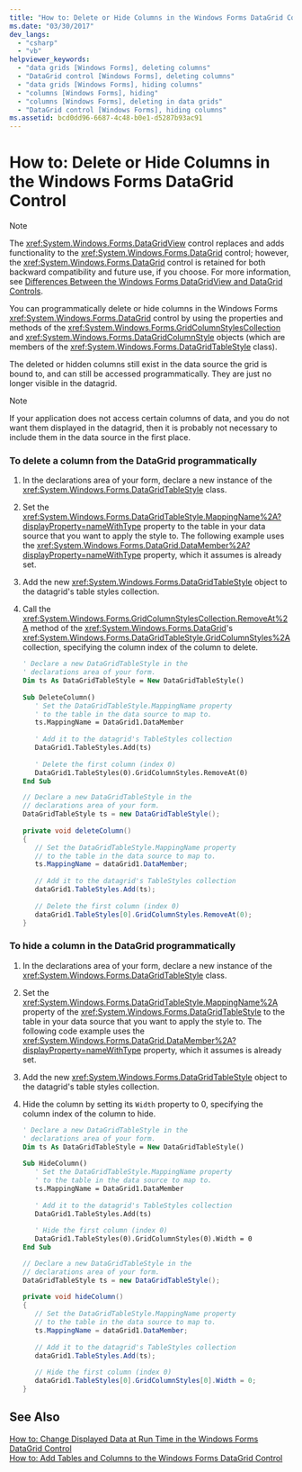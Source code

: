 ```yaml
---
title: "How to: Delete or Hide Columns in the Windows Forms DataGrid Control"
ms.date: "03/30/2017"
dev_langs: 
  - "csharp"
  - "vb"
helpviewer_keywords: 
  - "data grids [Windows Forms], deleting columns"
  - "DataGrid control [Windows Forms], deleting columns"
  - "data grids [Windows Forms], hiding columns"
  - "columns [Windows Forms], hiding"
  - "columns [Windows Forms], deleting in data grids"
  - "DataGrid control [Windows Forms], hiding columns"
ms.assetid: bcd0dd96-6687-4c48-b0e1-d5287b93ac91
---
```

# How to: Delete or Hide Columns in the Windows Forms DataGrid Control
> [!NOTE]
>  The <xref:System.Windows.Forms.DataGridView> control replaces and adds functionality to the <xref:System.Windows.Forms.DataGrid> control; however, the <xref:System.Windows.Forms.DataGrid> control is retained for both backward compatibility and future use, if you choose. For more information, see [Differences Between the Windows Forms DataGridView and DataGrid Controls](../../../../docs/framework/winforms/controls/differences-between-the-windows-forms-datagridview-and-datagrid-controls.md).  
  
 You can programmatically delete or hide columns in the Windows Forms <xref:System.Windows.Forms.DataGrid> control by using the properties and methods of the <xref:System.Windows.Forms.GridColumnStylesCollection> and <xref:System.Windows.Forms.DataGridColumnStyle> objects (which are members of the <xref:System.Windows.Forms.DataGridTableStyle> class).  
  
 The deleted or hidden columns still exist in the data source the grid is bound to, and can still be accessed programmatically. They are just no longer visible in the datagrid.  
  
> [!NOTE]
>  If your application does not access certain columns of data, and you do not want them displayed in the datagrid, then it is probably not necessary to include them in the data source in the first place.  
  
### To delete a column from the DataGrid programmatically  
  
1. In the declarations area of your form, declare a new instance of the <xref:System.Windows.Forms.DataGridTableStyle> class.  
  
2. Set the <xref:System.Windows.Forms.DataGridTableStyle.MappingName%2A?displayProperty=nameWithType> property to the table in your data source that you want to apply the style to. The following example uses the <xref:System.Windows.Forms.DataGrid.DataMember%2A?displayProperty=nameWithType> property, which it assumes is already set.  
  
3. Add the new <xref:System.Windows.Forms.DataGridTableStyle> object to the datagrid's table styles collection.  
  
4. Call the <xref:System.Windows.Forms.GridColumnStylesCollection.RemoveAt%2A> method of the <xref:System.Windows.Forms.DataGrid>'s <xref:System.Windows.Forms.DataGridTableStyle.GridColumnStyles%2A> collection, specifying the column index of the column to delete.  
  
   ```vb  
   ' Declare a new DataGridTableStyle in the  
   ' declarations area of your form.  
   Dim ts As DataGridTableStyle = New DataGridTableStyle()  
  
   Sub DeleteColumn()  
      ' Set the DataGridTableStyle.MappingName property  
      ' to the table in the data source to map to.  
      ts.MappingName = DataGrid1.DataMember  
  
      ' Add it to the datagrid's TableStyles collection  
      DataGrid1.TableStyles.Add(ts)  
  
      ' Delete the first column (index 0)  
      DataGrid1.TableStyles(0).GridColumnStyles.RemoveAt(0)  
   End Sub  
   ```  
  
   ```csharp  
   // Declare a new DataGridTableStyle in the  
   // declarations area of your form.  
   DataGridTableStyle ts = new DataGridTableStyle();  
  
   private void deleteColumn()  
   {  
      // Set the DataGridTableStyle.MappingName property  
      // to the table in the data source to map to.  
      ts.MappingName = dataGrid1.DataMember;  
  
      // Add it to the datagrid's TableStyles collection  
      dataGrid1.TableStyles.Add(ts);  
  
      // Delete the first column (index 0)  
      dataGrid1.TableStyles[0].GridColumnStyles.RemoveAt(0);  
   }  
   ```  
  
### To hide a column in the DataGrid programmatically  
  
1. In the declarations area of your form, declare a new instance of the <xref:System.Windows.Forms.DataGridTableStyle> class.  
  
2. Set the <xref:System.Windows.Forms.DataGridTableStyle.MappingName%2A> property of the <xref:System.Windows.Forms.DataGridTableStyle> to the table in your data source that you want to apply the style to. The following code example uses the <xref:System.Windows.Forms.DataGrid.DataMember%2A?displayProperty=nameWithType> property, which it assumes is already set.  
  
3. Add the new <xref:System.Windows.Forms.DataGridTableStyle> object to the datagrid's table styles collection.  
  
4. Hide the column by setting its `Width` property to 0, specifying the column index of the column to hide.  
  
   ```vb  
   ' Declare a new DataGridTableStyle in the  
   ' declarations area of your form.  
   Dim ts As DataGridTableStyle = New DataGridTableStyle()  
  
   Sub HideColumn()  
      ' Set the DataGridTableStyle.MappingName property  
      ' to the table in the data source to map to.  
      ts.MappingName = DataGrid1.DataMember  
  
      ' Add it to the datagrid's TableStyles collection  
      DataGrid1.TableStyles.Add(ts)  
  
      ' Hide the first column (index 0)  
      DataGrid1.TableStyles(0).GridColumnStyles(0).Width = 0  
   End Sub  
   ```  
  
   ```csharp  
   // Declare a new DataGridTableStyle in the  
   // declarations area of your form.  
   DataGridTableStyle ts = new DataGridTableStyle();  
  
   private void hideColumn()  
   {  
      // Set the DataGridTableStyle.MappingName property  
      // to the table in the data source to map to.  
      ts.MappingName = dataGrid1.DataMember;  
  
      // Add it to the datagrid's TableStyles collection  
      dataGrid1.TableStyles.Add(ts);  
  
      // Hide the first column (index 0)  
      dataGrid1.TableStyles[0].GridColumnStyles[0].Width = 0;  
   }  
   ```  
  
## See Also  
 [How to: Change Displayed Data at Run Time in the Windows Forms DataGrid Control](../../../../docs/framework/winforms/controls/change-displayed-data-at-run-time-wf-datagrid-control.md)  
 [How to: Add Tables and Columns to the Windows Forms DataGrid Control](../../../../docs/framework/winforms/controls/how-to-add-tables-and-columns-to-the-windows-forms-datagrid-control.md)
